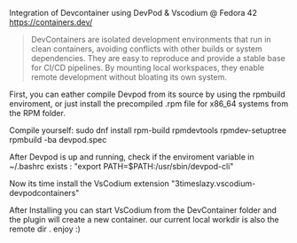 Integration of Devcontainer using DevPod & Vscodium @ Fedora 42 
https://containers.dev/

>DevContainers are isolated development environments that run in clean containers, avoiding conflicts with other builds or system dependencies. They are easy to reproduce and provide a stable base for CI/CD pipelines. By mounting local workspaces, they enable remote development without bloating its own system.



First, you can eather compile Devpod from its source by using the rpmbuild enviroment, or just install the precompiled .rpm file for x86_64 systems from the RPM folder.

Compile yourself:
sudo dnf install rpm-build rpmdevtools
rpmdev-setuptree
rpmbuild -ba devpod.spec

After Devpod is up and running, check if the enviroment variable in ~/.bashrc exists : "export PATH=$PATH:/usr/sbin/devpod-cli"

Now its time install the VsCodium extension "3timeslazy.vscodium-devpodcontainers"

After Installing you can start VsCodium from the DevContainer folder and the plugin will create a new container. our current local workdir is also the remote dir . 
enjoy :)
